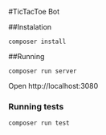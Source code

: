 #TicTacToe Bot

##Instalation
```
composer install
```

##Running
```
composer run server
```
Open http://localhost:3080


### Running tests
```
composer run test
```

